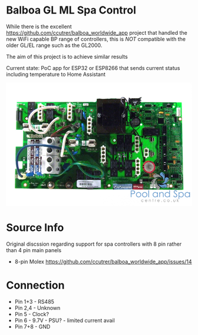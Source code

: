 # Balboa GL ML Spa Control

While there is the excellent https://github.com/ccutrer/balboa_worldwide_app project that handled the new WiFi capable BP range of controllers, this is *NOT* compatible with the older GL/EL range such as the GL2000.

The aim of this project is to achieve similar results

Current state: PoC app for ESP32 or ESP8266 that sends current status including temperature to Home Assistant

![gl2000](GL2000_pcb_2.jpg)

# Source Info
Original discssion regarding support for spa controllers with 8 pin rather than 4 pin main panels
* 8-pin Molex https://github.com/ccutrer/balboa_worldwide_app/issues/14


# Connection
* Pin 1+3 - RS485
* Pin 2,4 - Unknown
* Pin 5 - Clock?
* Pin 6   - 9.7V - PSU? - limited current avail
* Pin 7+8 - GND
